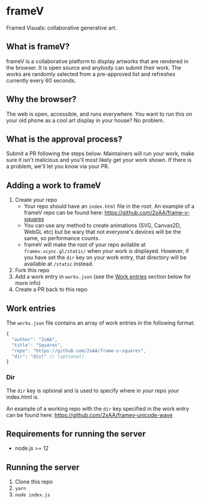 # frameV
Framed Visuals: collaborative generative art.

## What is frameV?
frameV is a collaborative platform to display artworks that are rendered in the browser.
It is open source and anybody can submit their work.
The works are randomly selected from a pre-approved list and refreshes currently every 60 seconds.

## Why the browser?
The web is open, accessible, and runs everywhere.
You want to run this on your old phone as a cool art display in your house? No problem.

## What is the approval process?
Submit a PR following the steps below.
Maintainers will run your work, make sure it isn't malicious and you'll most likely get your work shown.
If there is a problem, we'll let you know via your PR.

## Adding a work to frameV
1. Create your repo
   * Your repo should have an `index.html` file in the root. An example of a frameV repo can be found here: https://github.com/2xAA/frame-v-squares
   * You can use any method to create animations (SVG, Canvas2D, WebGL etc) but be wary that not everyone's devices will be the same, so performance counts.
   * frameV will make the root of your repo avilable at `framev.vcync.gl/static/` when your work is displayed. However, if you have set the `dir` key on your work entry, that directory will be available at `/static` instead.
2. Fork this repo
3. Add a work entry in `works.json` (see the [Work entries](#work-entries) section below for more info)
4. Create a PR back to this repo

## Work entries

The `works.json` file contains an array of work entries in the following format:

```javascript
{
  "author": "2xAA",
  "title": "Squares",
  "repo": "https://github.com/2xAA/frame-v-squares",
  "dir": "dist" // (optional)
}
```

### Dir

The `dir` key is optional and is used to specify where in *your* repo your index.html is.

An example of a working repo with the `dir` key specified in the work entry can be found here: https://github.com/2xAA/framev-unicode-wave

## Requirements for running the server

* node.js >= 12

## Running the server
1. Clone this repo
2. `yarn`
3. `node index.js`
